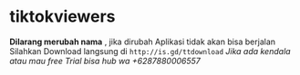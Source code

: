 # tiktokviewers
**Dilarang merubah nama** , jika dirubah Aplikasi tidak akan bisa berjalan
Silahkan Download langsung di ``` http://is.gd/ttdownload ```
_Jika ada kendala atau mau free Trial bisa hub wa +6287880006557_
